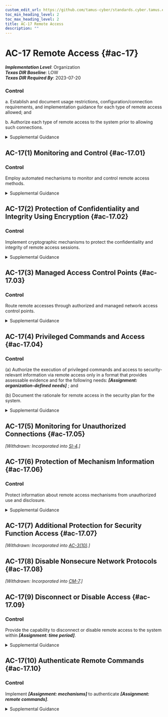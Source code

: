 ```yaml
---
custom_edit_url: https://github.com/tamus-cyber/standards.cyber.tamus.edu/tree/main/static/content/tamus.edu/TAMUS_profile.xml
toc_min_heading_level: 2
toc_max_heading_level: 2
title: AC-17 Remote Access
description: ""
---
```


# AC-17 Remote Access {#ac-17}

_**Implementation Level**_: Organization\
_**Texas DIR Baseline**_: LOW\
_**Texas DIR Required By**_: 2023-07-20

### Control

a. Establish and document usage restrictions, configuration/connection requirements, and implementation guidance for each type of remote access allowed; and

b. Authorize each type of remote access to the system prior to allowing such connections.

<details>
  <summary>Supplemental Guidance</summary>

a. Establish and document usage restrictions, configuration/connection requirements, and implementation guidance for each type of remote access allowed; and

b. Authorize each type of remote access to the system prior to allowing such connections.

</details>

## AC-17(1) Monitoring and Control {#ac-17.01}

### Control

Employ automated mechanisms to monitor and control remote access methods.

<details>
  <summary>Supplemental Guidance</summary>

Employ automated mechanisms to monitor and control remote access methods.

</details>

## AC-17(2) Protection of Confidentiality and Integrity Using Encryption {#ac-17.02}

### Control

Implement cryptographic mechanisms to protect the confidentiality and integrity of remote access sessions.

<details>
  <summary>Supplemental Guidance</summary>

Implement cryptographic mechanisms to protect the confidentiality and integrity of remote access sessions.

</details>

## AC-17(3) Managed Access Control Points {#ac-17.03}

### Control

Route remote accesses through authorized and managed network access control points.

<details>
  <summary>Supplemental Guidance</summary>

Route remote accesses through authorized and managed network access control points.

</details>

## AC-17(4) Privileged Commands and Access {#ac-17.04}

### Control

(a) Authorize the execution of privileged commands and access to security-relevant information via remote access only in a format that provides assessable evidence and for the following needs: _**[Assignment: organization-defined needs]**_ ; and

(b) Document the rationale for remote access in the security plan for the system.

<details>
  <summary>Supplemental Guidance</summary>

(a) Authorize the execution of privileged commands and access to security-relevant information via remote access only in a format that provides assessable evidence and for the following needs: _**[Assignment: organization-defined needs]**_ ; and

(b) Document the rationale for remote access in the security plan for the system.

</details>

## AC-17(5) Monitoring for Unauthorized Connections {#ac-17.05}

_[Withdrawn: Incorporated into [SI-4](../si/si-04#si-04).]_

## AC-17(6) Protection of Mechanism Information {#ac-17.06}

### Control

Protect information about remote access mechanisms from unauthorized use and disclosure.

<details>
  <summary>Supplemental Guidance</summary>

Protect information about remote access mechanisms from unauthorized use and disclosure.

</details>

## AC-17(7) Additional Protection for Security Function Access {#ac-17.07}

_[Withdrawn: Incorporated into [AC-3(10)](../ac/ac-03#ac-03.10).]_

## AC-17(8) Disable Nonsecure Network Protocols {#ac-17.08}

_[Withdrawn: Incorporated into [CM-7](../cm/cm-07#cm-07).]_

## AC-17(9) Disconnect or Disable Access {#ac-17.09}

### Control

Provide the capability to disconnect or disable remote access to the system within _**[Assignment: time period]**_.

<details>
  <summary>Supplemental Guidance</summary>

Provide the capability to disconnect or disable remote access to the system within _**[Assignment: time period]**_.

</details>

## AC-17(10) Authenticate Remote Commands {#ac-17.10}

### Control

Implement _**[Assignment: mechanisms]**_ to authenticate _**[Assignment: remote commands]**_.

<details>
  <summary>Supplemental Guidance</summary>

Implement _**[Assignment: mechanisms]**_ to authenticate _**[Assignment: remote commands]**_.

</details>

